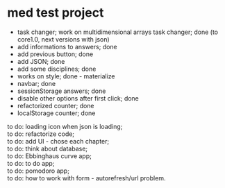 # med test project  

- task changer; work on multidimensional arrays task changer; done  (to core1.0, next versions with json)
- add informations to answers; done  
- add previous button; done  
- add JSON; done  
- add some disciplines; done  
- works on style; done - materialize  
- navbar; done  
- sessionStorage answers; done  
- disable other options after first click; done  
- refactorized counter; done   
- localStorage counter; done  
    
to do: loading icon when json is loading;  
to do: refactorize code;  
to do: add UI - chose each chapter;  
to do: think about database;   
to do: Ebbinghaus curve app;  
to do: to do app;  
to do: pomodoro app;    
to do: how to work with form - autorefresh/url problem.  